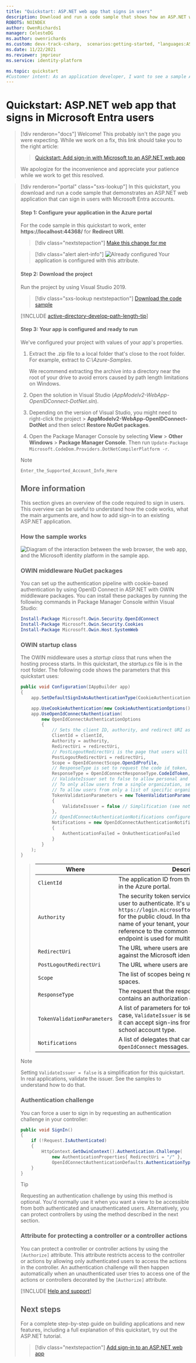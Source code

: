 ```yaml
---
title: "Quickstart: ASP.NET web app that signs in users"
description: Download and run a code sample that shows how an ASP.NET web app can sign in Microsoft Entra users.
ROBOTS: NOINDEX
author: OwenRichards1
manager: CelesteDG
ms.author: owenrichards
ms.custom: devx-track-csharp,  scenarios:getting-started, "languages:ASP.NET", mode-other
ms.date: 11/22/2021
ms.reviewer: jmprieur
ms.service: identity-platform

ms.topic: quickstart
#Customer intent: As an application developer, I want to see a sample ASP.NET web app that can sign in Microsoft Entra users.
---
```


# Quickstart: ASP.NET web app that signs in Microsoft Entra users

> [!div renderon="docs"]
> Welcome! This probably isn't the page you were expecting. While we work on a fix, this link should take you to the right article:
>
> > [Quickstart: Add sign-in with Microsoft to an ASP.NET web app](quickstart-web-app-aspnet-sign-in.md)
> 
> We apologize for the inconvenience and appreciate your patience while we work to get this resolved.

> [!div renderon="portal" class="sxs-lookup"]
> In this quickstart, you download and run a code sample that demonstrates an ASP.NET web application that can sign in users with Microsoft Entra accounts.
> 
> #### Step 1: Configure your application in the Azure portal
> For the code sample in this quickstart to work, enter **https://localhost:44368/** for **Redirect URI**.
> 
> > [!div class="nextstepaction"]
> > [Make this change for me]()
> 
> > [!div class="alert alert-info"]
> > ![Already configured](media/quickstart-v2-aspnet-webapp/green-check.png) Your application is configured with this attribute.
> 
> #### Step 2: Download the project
> 
> Run the project by using Visual Studio 2019.
> > [!div class="sxs-lookup nextstepaction"]
> > [Download the code sample](https://github.com/AzureADQuickStarts/AppModelv2-WebApp-OpenIDConnect-DotNet/archive/master.zip)
> 
> [!INCLUDE [active-directory-develop-path-length-tip](./includes/error-handling-and-tips/path-length-tip.md)]
> 
> 
> #### Step 3: Your app is configured and ready to run
> We've configured your project with values of your app's properties.
> 
> 1. Extract the .zip file to a local folder that's close to the root folder. For example, extract to *C:\Azure-Samples*.
>    
>    We recommend extracting the archive into a directory near the root of your drive to avoid errors caused by path length limitations on Windows.
> 2. Open the solution in Visual Studio (*AppModelv2-WebApp-OpenIDConnect-DotNet.sln*).
> 3. Depending on the version of Visual Studio, you might need to right-click the project > **AppModelv2-WebApp-OpenIDConnect-DotNet** and then select **Restore NuGet packages**.
> 4. Open the Package Manager Console by selecting **View** > **Other Windows** > **Package Manager Console**. Then run `Update-Package Microsoft.CodeDom.Providers.DotNetCompilerPlatform -r`.
> 
> > [!NOTE]
> > `Enter_the_Supported_Account_Info_Here`
> 
> ## More information
> 
> This section gives an overview of the code required to sign in users. This overview can be useful to understand how the code works, what the main arguments are, and how to add sign-in to an existing ASP.NET application.
> 
> 
> ### How the sample works
> 
> ![Diagram of the interaction between the web browser, the web app, and the Microsoft identity platform in the sample app.](media/quickstart-v2-aspnet-webapp/aspnetwebapp-intro.svg)
> 
> ### OWIN middleware NuGet packages
> 
> You can set up the authentication pipeline with cookie-based authentication by using OpenID Connect in ASP.NET with OWIN middleware packages. You can install these packages by running the following commands in Package Manager Console within Visual Studio:
> 
> ```powershell
> Install-Package Microsoft.Owin.Security.OpenIdConnect
> Install-Package Microsoft.Owin.Security.Cookies
> Install-Package Microsoft.Owin.Host.SystemWeb
> ```
> 
> ### OWIN startup class
> 
> The OWIN middleware uses a *startup class* that runs when the hosting process starts. In this quickstart, the *startup.cs* file is in the root folder. The following code shows the parameters that this quickstart uses:
> 
> ```csharp
> public void Configuration(IAppBuilder app)
> {
>     app.SetDefaultSignInAsAuthenticationType(CookieAuthenticationDefaults.AuthenticationType);
> 
>     app.UseCookieAuthentication(new CookieAuthenticationOptions());
>     app.UseOpenIdConnectAuthentication(
>         new OpenIdConnectAuthenticationOptions
>         {
>             // Sets the client ID, authority, and redirect URI as obtained from Web.config
>             ClientId = clientId,
>             Authority = authority,
>             RedirectUri = redirectUri,
>             // PostLogoutRedirectUri is the page that users will be redirected to after sign-out. In this case, it's using the home page
>             PostLogoutRedirectUri = redirectUri,
>             Scope = OpenIdConnectScope.OpenIdProfile,
>             // ResponseType is set to request the code id_token, which contains basic information about the signed-in user
>             ResponseType = OpenIdConnectResponseType.CodeIdToken,
>             // ValidateIssuer set to false to allow personal and work accounts from any organization to sign in to your application
>             // To only allow users from a single organization, set ValidateIssuer to true and the 'tenant' setting in Web.> config to the tenant name
>             // To allow users from only a list of specific organizations, set ValidateIssuer to true and use the ValidIssuers parameter
>             TokenValidationParameters = new TokenValidationParameters()
>             {
>                 ValidateIssuer = false // Simplification (see note below)
>             },
>             // OpenIdConnectAuthenticationNotifications configures OWIN to send notification of failed authentications to > the OnAuthenticationFailed method
>             Notifications = new OpenIdConnectAuthenticationNotifications
>             {
>                 AuthenticationFailed = OnAuthenticationFailed
>             }
>         }
>     );
> }
> ```
> 
> > |Where  | Description |
> > |---------|---------|
> > | `ClientId`     | The application ID from the application registered in the Azure portal. |
> > | `Authority`    | The security token service (STS) endpoint for the user to authenticate. It's usually `https://login.microsoftonline.com/{tenant}/v2.0` for the public cloud. In that URL, *{tenant}* is the name of your tenant, your tenant ID, or `common` for a reference to the common endpoint. (The common endpoint is used for multitenant applications.) |
> > | `RedirectUri`  | The URL where users are sent after authentication against the Microsoft identity platform. |
> > | `PostLogoutRedirectUri`     | The URL where users are sent after signing off. |
> > | `Scope`     | The list of scopes being requested, separated by spaces. |
> > | `ResponseType`     | The request that the response from authentication contains an authorization code and an ID token. |
> > | `TokenValidationParameters`     | A list of parameters for token validation. In this case, `ValidateIssuer` is set to `false` to indicate that it can accept sign-ins from any personal, work, or school account type. |
> > | `Notifications`     | A list of delegates that can be run on `OpenIdConnect` messages. |
> 
> 
> > [!NOTE]
> > Setting `ValidateIssuer = false` is a simplification for this quickstart. In real applications, validate the issuer. See the samples to understand how to do that.
> 
> ### Authentication challenge
> 
> You can force a user to sign in by requesting an authentication challenge in your controller:
> 
> ```csharp
> public void SignIn()
> {
>     if (!Request.IsAuthenticated)
>     {
>         HttpContext.GetOwinContext().Authentication.Challenge(
>             new AuthenticationProperties{ RedirectUri = "/" },
>             OpenIdConnectAuthenticationDefaults.AuthenticationType);
>     }
> }
> ```
> 
> > [!TIP]
> > Requesting an authentication challenge by using this method is optional. You'd normally use it when you want a view to be accessible from both authenticated and unauthenticated users. Alternatively, you can protect controllers by using the method described in the next section.
> 
> ### Attribute for protecting a controller or a controller actions
> 
> You can protect a controller or controller actions by using the `[Authorize]` attribute. This attribute restricts access to the controller or actions by allowing only authenticated users to access the actions in the controller. An authentication challenge will then happen automatically when an unauthenticated user tries to access one of the actions or controllers decorated by the `[Authorize]` attribute.
> 
> [!INCLUDE [Help and support](./includes/error-handling-and-tips/help-support-include.md)]
> 
> ## Next steps
> 
> For a complete step-by-step guide on building applications and new features, including a full explanation of this quickstart, try out the ASP.NET tutorial.
> 
> > [!div class="nextstepaction"]
> > [Add sign-in to an ASP.NET web app](tutorial-web-app-dotnet-prepare-app.md)
